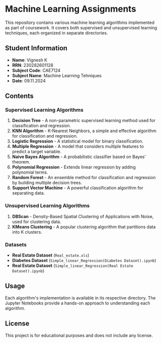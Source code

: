 # Machine Learning Assignments

This repository contains various machine learning algorithms implemented as part of coursework. It covers both supervised and unsupervised learning techniques, each organized in separate directories.

## Student Information
- **Name**: Vignesh K
- **RRN**: 230282601128
- **Subject Code**: CAE7124
- **Subject Name**: Machine Learning Tehniques
- **Date**: 09.11.2024

## Contents

### Supervised Learning Algorithms
1. **Decision Tree** - A non-parametric supervised learning method used for classification and regression.
2. **KNN Algorithm** - K-Nearest Neighbors, a simple and effective algorithm for classification and regression.
3. **Logistic Regression** - A statistical model for binary classification.
4. **Multiple Regression** - A model that considers multiple features to predict a target variable.
5. **Naive Bayes Algorithm** - A probabilistic classifier based on Bayes' theorem.
6. **Polynomial Regression** - Extends linear regression by adding polynomial terms.
7. **Random Forest** - An ensemble method for classification and regression by building multiple decision trees.
8. **Support Vector Machine** - A powerful classification algorithm for separating data.

### Unsupervised Learning Algorithms
1. **DBScan** - Density-Based Spatial Clustering of Applications with Noise, used for clustering data.
2. **KMeans Clustering** - A popular clustering algorithm that partitions data into K clusters.

### Datasets
- **Real Estate Dataset** (`Real_estate.xls`)
- **Diabetes Dataset** (`Simple_linear_Regression(Diabetes Dataset).ipynb`)
- **Real Estate Dataset** (`Simple_linear_Regression(Real Estate Dataset).ipynb`)

## Usage
Each algorithm's implementation is available in its respective directory. The Jupyter Notebooks provide a hands-on approach to understanding each algorithm.

## License
This project is for educational purposes and does not include any license.

